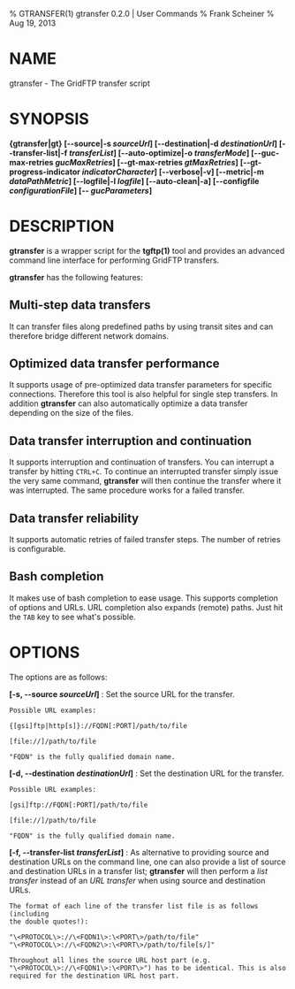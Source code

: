 % GTRANSFER(1) gtransfer 0.2.0 | User Commands
% Frank Scheiner
% Aug 19, 2013


# NAME #

gtransfer - The GridFTP transfer script


# SYNOPSIS #

**{gtransfer|gt} [\--source|-s _sourceUrl_] 
[\--destination|-d _destinationUrl_] 
[\--transfer-list|-f _transferList_] 
[\--auto-optimize|-o _transferMode_] 
[\--guc-max-retries _gucMaxRetries_] 
[\--gt-max-retries _gtMaxRetries_] 
[\--gt-progress-indicator _indicatorCharacter_] 
[\--verbose|-v] 
[\--metric|-m _dataPathMetric_] 
[\--logfile|-l _logfile_] 
[\--auto-clean|-a] 
[\--configfile _configurationFile_] 
[\-- _gucParameters_]**


# DESCRIPTION #
**gtransfer** is a wrapper script for the **tgftp(1)** tool and provides an
advanced command line interface for performing GridFTP transfers.

**gtransfer** has the following features:

## Multi-step data transfers ##
It can transfer files along predefined paths by using transit sites and can
therefore bridge different network domains.

## Optimized data transfer performance ##
It supports usage of pre-optimized data transfer parameters for specific
connections. Therefore this tool is also helpful for single step transfers. In
addition **gtransfer** can also automatically optimize a data transfer depending
on the size of the files.

## Data transfer interruption and continuation ##
It supports interruption and continuation of transfers. You can interrupt a
transfer by hitting `CTRL+C`. To continue an interrupted transfer simply issue
the very same command, **gtransfer** will then continue the transfer where it
was interrupted. The same procedure works for a failed transfer.

## Data transfer reliability ##
It supports automatic retries of failed transfer steps. The number of retries is
configurable.

## Bash completion ##
It makes use of bash completion to ease usage. This supports completion of
options and URLs. URL completion also expands (remote) paths. Just hit the `TAB`
key to see what's possible.

# OPTIONS #

The options are as follows:

**[-s, \--source _sourceUrl_]**
:   Set the source URL for the transfer.

    Possible URL examples:

    {[gsi]ftp|http[s]}://FQDN[:PORT]/path/to/file

    [file://]/path/to/file

    "FQDN" is the fully qualified domain name.

**[-d, \--destination _destinationUrl_]**
:   Set the destination URL for the transfer.

    Possible URL examples:

    [gsi]ftp://FQDN[:PORT]/path/to/file

    [file://]/path/to/file

    "FQDN" is the fully qualified domain name.

**[-f, \--transfer-list _transferList_]**
:   As alternative to providing source and destination URLs on the command line,
    one can also provide a list of source and destination URLs in a transfer
    list; **gtransfer** will then perform a _list transfer_ instead of an _URL 
    transfer_ when using source and destination URLs.

    The format of each line of the transfer list file is as follows (including
    the double quotes!):

    "\<PROTOCOL\>://\<FQDN1\>:\<PORT\>/path/to/file" 
    "\<PROTOCOL\>://\<FQDN2\>:\<PORT\>/path/to/file[s/]"

    Throughout all lines the source URL host part (e.g.
    "\<PROTOCOL\>://\<FQDN1\>:\<PORT\>") has to be identical. This is also
    required for the destination URL host part.

